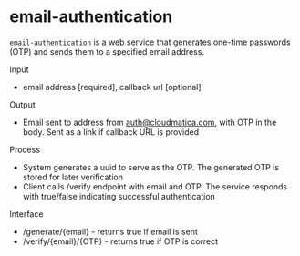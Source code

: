 # email-authentication

`email-authentication` is a web service that generates one-time passwords (OTP) and sends them to a specified email address.

Input
- email address [required], callback url [optional]

Output
- Email sent to address from auth@cloudmatica.com, with OTP in the body. Sent as a link if callback URL is provided

Process
- System generates a uuid to serve as the OTP. The generated OTP is stored for later verification
- Client calls /verify endpoint with email and OTP. The service responds with true/false indicating successful authentication

Interface
- /generate/{email} - returns true if email is sent
- /verify/{email}/{OTP} - returns true if OTP is correct